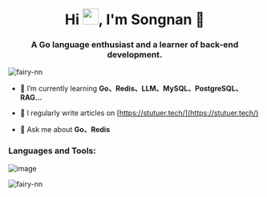<h1 align="center">Hi <img src="https://cdn.jsdelivr.net/gh/dmego/images/img/Hi.gif" height="32" />, I'm Songnan 🐰</h1>
<h3 align="center">A Go language enthusiast and a learner of back-end development.</h3>

<p align="left"> <img src="https://komarev.com/ghpvc/?username=fairy-nn&label=Profile%20views&color=0e75b6&style=flat" alt="fairy-nn" /> </p>

- 🌱 I’m currently learning **Go、Redis、LLM、MySQL、PostgreSQL、RAG...**

- 📝 I regularly write articles on [https://stutuer.tech/](https://stutuer.tech/)

- 💬 Ask me about **Go、Redis**



<h3 align="left">Languages and Tools:</h3>

![image](https://github.com/user-attachments/assets/cb608a26-e91c-4dcc-a17b-a45345ff9ec1)


<p><img align="center" src="https://github-readme-stats.vercel.app/api/top-langs?username=fairy-nn&show_icons=true&locale=en&layout=compact" alt="fairy-nn" /></p>
